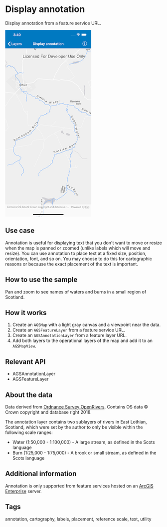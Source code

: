 # Display annotation

Display annotation from a feature service URL.

![Display annotation sample](DisplayAnnotation.png)

## Use case

Annotation is useful for displaying text that you don't want to move or resize when the map is panned or zoomed (unlike labels which will move and resize). You can use annotation to place text at a fixed size, position, orientation, font, and so on. You may choose to do this for cartographic reasons or because the exact placement of the text is important.

## How to use the sample 

Pan and zoom to see names of waters and burns in a small region of Scotland.

## How it works

1. Create an `AGSMap` with a light gray canvas and a viewpoint near the data.
2. Create an `AGSFeatureLayer` from a feature service URL.
3. Create an `AGSAnnotationLayer` from a feature layer URL.
4. Add both layers to the operational layers of the map and add it to an `AGSMapView`.

## Relevant API

* AGSAnnotationLayer
* AGSFeatureLayer

## About the data 

Data derived from [Ordnance Survey OpenRivers](https://www.ordnancesurvey.co.uk/business-government/products/open-map-rivers). Contains OS data &copy; Crown copyright and database right 2018.

The annotation layer contains two sublayers of rivers in East Lothian, Scotland, which were set by the author to only be visible within the following scale ranges:

* Water (1:50,000 - 1:100,000) - A large stream, as defined in the Scots language
* Burn (1:25,000 - 1:75,000) - A brook or small stream, as defined in the Scots language

## Additional information

Annotation is only supported from feature services hosted on an [ArcGIS Enterprise](https://enterprise.arcgis.com/en/) server.

## Tags

annotation, cartography, labels, placement, reference scale, text, utility
